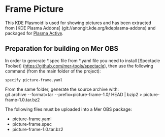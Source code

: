 Frame Picture
================================

This KDE Plasmoid is used for showing pictures and has been extracted from [KDE Plasma Addons]
(git://anongit.kde.org/kdeplasma-addons) and packaged for [Plasma Active](http://plasma-active.org/).

Preparation for building on Mer OBS
-------------------------------------------
In order to generate *.spec file from *.yaml file you need to install [Spectacle Toolset]
(https://github.com/mer-tools/spectacle), then use the following command (from the main folder of the project):

    specify picture-frame.yaml

From the same folder, generate the source archive with:    
    git archive --format=tar --prefix=picture-frame-1.0/ HEAD | bzip2 > picture-frame-1.0.tar.bz2

The following files must be uploaded into a Mer OBS package:
- picture-frame.yaml
- picture-frame.spec
- picture-frame-1.0.tar.bz2
